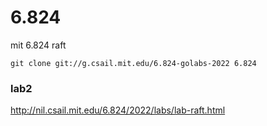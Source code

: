 # 6.824
mit 6.824 raft

```
git clone git://g.csail.mit.edu/6.824-golabs-2022 6.824
```


### lab2
http://nil.csail.mit.edu/6.824/2022/labs/lab-raft.html




